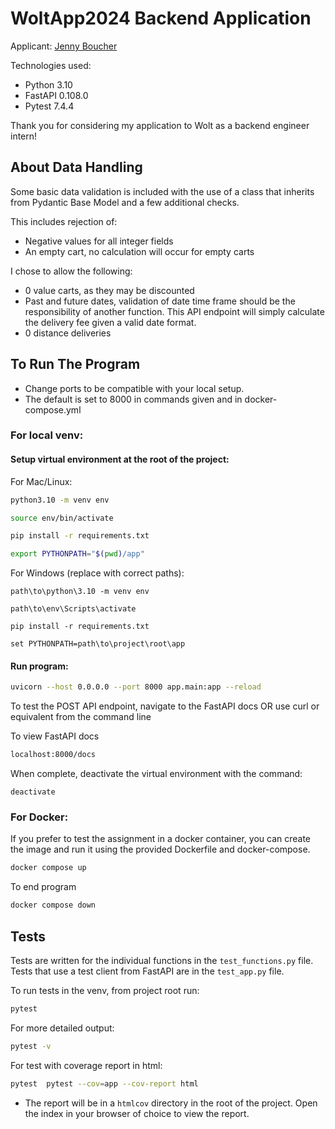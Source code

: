 # WoltApp2024 Backend Application

Applicant: [Jenny Boucher](https://www.github.com/jboucher154)

Technologies used:
- Python 3.10
- FastAPI 0.108.0
- Pytest 7.4.4

Thank you for considering my application to Wolt as a backend engineer intern!

## About Data Handling

Some basic data validation is included with the use of a class that inherits from Pydantic Base Model and a few additional checks.

This includes rejection of:
- Negative values for all integer fields
- An empty cart, no calculation will occur for empty carts

I chose to allow the following:
- 0 value carts, as they may be discounted
- Past and future dates, validation of date time frame should be the responsibility of another function. This API endpoint will simply calculate the delivery fee given a valid date format.
- 0 distance deliveries

## To Run The Program

- Change ports to be compatible with your local setup.
- The default is set to 8000 in commands given and in docker-compose.yml

### For local venv:  

#### Setup virtual environment at the root of the project:

For Mac/Linux:  

```bash
python3.10 -m venv env

source env/bin/activate

pip install -r requirements.txt

export PYTHONPATH="$(pwd)/app" 
```


For Windows (replace with correct paths):
```commandline
path\to\python\3.10 -m venv env

path\to\env\Scripts\activate

pip install -r requirements.txt

set PYTHONPATH=path\to\project\root\app
```

#### Run program:  

```bash
uvicorn --host 0.0.0.0 --port 8000 app.main:app --reload
```

To test the POST API endpoint, navigate to the FastAPI docs OR use 
curl or equivalent from the command line

To view FastAPI docs
```bash
localhost:8000/docs
```

When complete, deactivate the virtual environment with the command: 
```
deactivate
```

### For Docker:  

If you prefer to test the assignment in a docker container, 
you can create the image and run it using the provided Dockerfile and 
docker-compose.

```bash
docker compose up
```

To end program

```bash
docker compose down
```

## Tests

Tests are written for the individual functions in the `test_functions.py`
file. Tests that use a test client from FastAPI are in the `test_app.py` 
file.

To run tests in the venv, from project root run:
```bash
pytest
```
For more detailed output:
```bash
pytest -v
``` 
For test with coverage report in html:
```bash
pytest  pytest --cov=app --cov-report html
```
- The report will be in a `htmlcov` directory in the root of the project. 
Open the index in your browser of choice to view the report.
